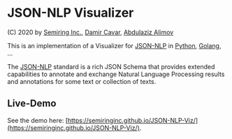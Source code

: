 # JSON-NLP Visualizer

(C) 2020 by [Semiring Inc.], [Damir Cavar], [Abdulaziz Alimov]


This is an implementation of a Visualizer for [JSON-NLP] in [Python], [Golang], ...

The [JSON-NLP] standard is a rich JSON Schema that provides extended capabilities to annotate and exchange Natural Language Processing results and annotations for some text or collection of texts.


## Live-Demo

See the demo here: [https://semiringinc.github.io/JSON-NLP-Viz/](https://semiringinc.github.io/JSON-NLP-Viz/).




[Semiring Inc.]: https://semiring.com/ "Semiring Inc."
[Damir Cavar]: http://damir.cavar.me/ "Damir Cavar"
[JSON-NLP]: https://github.com/SemiringInc/JSON-NLP "JSON-NLP"
[Python]: https://www.python.org/ "Python"
[Golang]: https://golang.org/ "Go Language"
[Abdulaziz Alimov]: https://github.com/alimoabd2127 "Abdulaziz Alimov"

